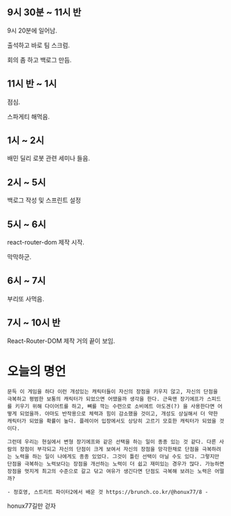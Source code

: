 ## 9시 30분 ~ 11시 반

9시 20분에 일어남.

출석하고 바로 팀 스크럼.

회의 좀 하고 백로그 만듬.

## 11시 반 ~ 1시

점심.

스파게티 해먹음.

## 1시 ~ 2시

배민 딜리 로봇 관련 세미나 들음.

## 2시 ~ 5시

백로그 작성 및 스프린트 설정

## 5시 ~ 6시

react-router-dom 제작 시작.

막막하군.

## 6시 ~ 7시

부리또 사먹음.

## 7시 ~ 10시 반

React-Router-DOM 제작 거의 끝이 보임.

# 오늘의 명언

```
문득 이 게임을 하다 이런 개성있는 캐릭터들이 자신의 장점을 키우지 않고, 자신의 단점을 극복하고 평범한 보통의 캐릭터가 되었으면 어땠을까 생각을 한다. 근육맨 장기에프가 스피드를 키우기 위해 다이어트를 하고, 뼈를 깍는 수련으로 소비에트 아도겐(?) 을 사용한다면 어떻게 되었을까. 아마도 반작용으로 체력과 힘이 감소했을 것이고, 개성도 상실해서 더 약한 캐릭터가 되었을 확률이 높다. 플레이어 입장에서도 상당히 고르기 모호한 캐릭터가 되었을 것이다.

그런데 우리는 현실에서 변형 장기에프와 같은 선택을 하는 일이 종종 있는 것 같다. 다른 사람의 장점이 부각되고 자신의 단점이 크게 보여서 자신의 장점을 망각한채로 단점을 극복하려는 노력을 하는 일이 나에게도 종종 있었다. 그것이 틀린 선택이 아닐 수도 있다. 그렇지만 단점을 극복하는 노력보다는 장점을 개선하는 노력이 더 쉽고 재미있는 경우가 많다. 가능하면 장점을 멋지게 최고의 수준으로 갈고 닦고 여유가 생긴다면 단점도 극복해 보려는 노력은 어떨까?

- 정호영, 스트리트 파이터2에서 배운 것 https://brunch.co.kr/@honux77/8 -
```

honux77길만 걷자
